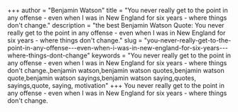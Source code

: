 +++
author = "Benjamin Watson"
title = "You never really get to the point in any offense - even when I was in New England for six years - where things don't change."
description = "the best Benjamin Watson Quote: You never really get to the point in any offense - even when I was in New England for six years - where things don't change."
slug = "you-never-really-get-to-the-point-in-any-offense---even-when-i-was-in-new-england-for-six-years---where-things-dont-change"
keywords = "You never really get to the point in any offense - even when I was in New England for six years - where things don't change.,benjamin watson,benjamin watson quotes,benjamin watson quote,benjamin watson sayings,benjamin watson saying,quotes, sayings,quote, saying, motivation"
+++
You never really get to the point in any offense - even when I was in New England for six years - where things don't change.
